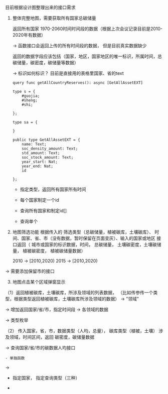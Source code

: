 目前根据设计图整理出来的接口需求
1. 整体完整地图，需要获取所有国家总碳储量
    
    返回所有国家 1970-2060时间时间段的数据（根据上次会议记录目前是2010-2020年有数据）

    -> 函数接口会返回上传的所有时间段的数据， 但是目前真实数据缺少

    返回的数据字段应该包括（国家，地区，国家地区的唯一标识，所属时间，总碳储量，碳密度，碳储量等数据）
    
    -> 标识如何标识？ 目前是直接用的表格里国家、省的text

    ```
    query func getAllCountryReserves(): async [GetAllAssetEXT]
    
    type s = {
        #guojia;
        #sheng;
        #shi;
        
    };

    type sa = {

    }

    public type GetAllAssetEXT = {
        name: Text;
        soc_density_amount: Text;
        std_amount: Text;
        soc_stock_amount: Text;      
        year_start: Nat;
        year_end: Nat;  
        id
        
    };
    ```

    - 指定类型，返回所有国家所有时间

    - 每个国家制定一个id

    - 查询所有国家和制定id[]

    - 查询单个

2. 地图筛选功能 
  根据传入的 筛选类型（总碳储量，植被碳库，土壤碳库）、 时间、国家、省、市（没有数据，暂时保留在页面变灰）、输入的国家或地区 接口返回（ 城市或国家的标识数据，时间， 总碳储量， 土壤碳密度，土壤碳储量， 植被碳密度， 植被碳储量数据）
 
   2010 -> [2010,2020)
   2015 -> [2010,2020)
   

  -> 需要添加保留市的接口
  
3. 地图点击某个区域弹窗显示

  （1）返回植被碳库，土壤碳库，所涉及领域的列表数据， （比如传参传一个类型，根据类型返回植被碳库，土壤碳库所涉及领域的数据）
   -> "领域"

   -> 增加返回国家/省/市，指定时间段 -> 各领域的数据

   -> 类型枚举   

  （2） 传入国家，省，市，数据类型（人均，总量）， 碳库类型（植被，土壤） 涉及领域，时间区间，返回 碳密度，碳储量数据

   ->  查询国家/省/市的碳数据人均接口

    - 单独函数 

   ->  






- 指定国家， 指定查询类型（三种）

- 

